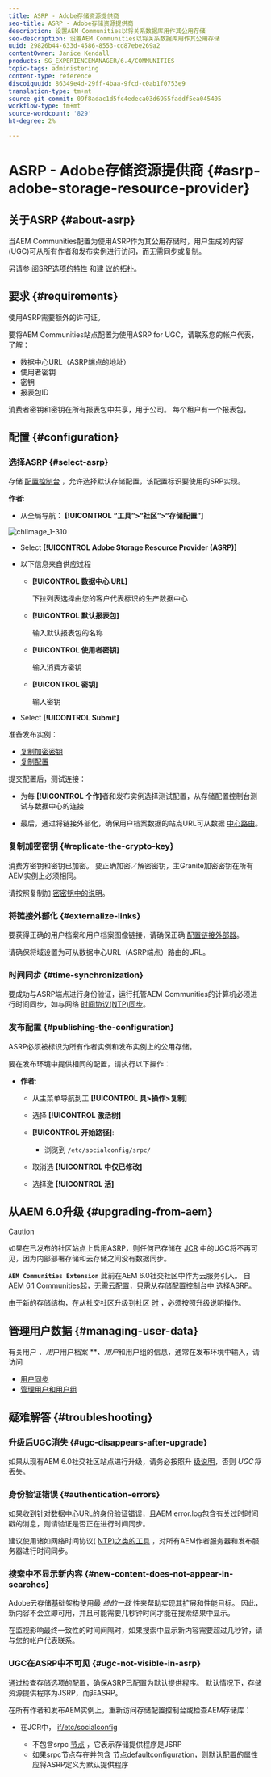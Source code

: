 ```yaml
---
title: ASRP - Adobe存储资源提供商
seo-title: ASRP - Adobe存储资源提供商
description: 设置AEM Communities以将关系数据库用作其公用存储
seo-description: 设置AEM Communities以将关系数据库用作其公用存储
uuid: 29826b44-633d-4586-8553-cd87ebe269a2
contentOwner: Janice Kendall
products: SG_EXPERIENCEMANAGER/6.4/COMMUNITIES
topic-tags: administering
content-type: reference
discoiquuid: 86349e4d-29ff-4baa-9fcd-c0ab1f0753e9
translation-type: tm+mt
source-git-commit: 09f8adac1d5fc4edeca03d6955faddf5ea045405
workflow-type: tm+mt
source-wordcount: '829'
ht-degree: 2%

---
```



# ASRP - Adobe存储资源提供商 {#asrp-adobe-storage-resource-provider}

## 关于ASRP {#about-asrp}

当AEM Communities配置为使用ASRP作为其公用存储时，用户生成的内容(UGC)可从所有作者和发布实例进行访问，而无需同步或复制。

另请参 [阅SRP选项的特性](working-with-srp.md#characteristics-of-srp-options) 和建 [议的拓扑](topologies.md)。

## 要求 {#requirements}

使用ASRP需要额外的许可证。

要将AEM Communities站点配置为使用ASRP for UGC，请联系您的帐户代表，了解：

* 数据中心URL（ASRP端点的地址）
* 使用者密钥
* 密钥
* 报表包ID

消费者密钥和密钥在所有报表包中共享，用于公司。 每个租户有一个报表包。

## 配置 {#configuration}

### 选择ASRP {#select-asrp}

存储 [配置控制台](srp-config.md) ，允许选择默认存储配置，该配置标识要使用的SRP实现。

**作者**:

* 从全局导航： **[!UICONTROL “工具”>“社区”>“存储配置”]**

![chlimage_1-310](assets/chlimage_1-310.png)

* Select **[!UICONTROL Adobe Storage Resource Provider (ASRP)]**
* 以下信息来自供应过程

   * **[!UICONTROL 数据中心 URL]**

      下拉列表选择由您的客户代表标识的生产数据中心

   * **[!UICONTROL 默认报表包]**

      输入默认报表包的名称

   * **[!UICONTROL 使用者密钥]**

      输入消费方密钥

   * **[!UICONTROL 密钥]**

      输入密钥

* Select **[!UICONTROL Submit]**

准备发布实例：

* [复制加密密钥](#replicate-the-crypto-key)
* [复制配置](#publishing-the-configuration)

提交配置后，测试连接：

* 为每 **[!UICONTROL 个作]**&#x200B;者和发布实例选择测试配置，从存储配置控制台测试与数据中心的连接

* 最后，通过将链接外部化，确保用户档案数据的站点URL可从数据 [中心路由](#externalize-links)。

### 复制加密密钥 {#replicate-the-crypto-key}

消费方密钥和密钥已加密。 要正确加密／解密密钥，主Granite加密密钥在所有AEM实例上必须相同。

请按照复制加 [密密钥中的说明](deploy-communities.md#replicate-the-crypto-key)。

### 将链接外部化 {#externalize-links}

要获得正确的用户档案和用户档案图像链接，请确保正确 [配置链接外部器](../../help/sites-developing/externalizer.md)。

请确保将域设置为可从数据中心URL（ASRP端点）路由的URL。

### 时间同步 {#time-synchronization}

要成功与ASRP端点进行身份验证，运行托管AEM Communities的计算机必须进行时间同步，如与网络 [时间协议(NTP)同步](https://www.ntp.org/)。

### 发布配置 {#publishing-the-configuration}

ASRP必须被标识为所有作者实例和发布实例上的公用存储。

要在发布环境中提供相同的配置，请执行以下操作：

* **作者**:

   * 从主菜单导航到工 **[!UICONTROL 具>操作>复制]**
   * 选择 **[!UICONTROL 激活树]**
   * **[!UICONTROL 开始路径]**:

      * 浏览到 `/etc/socialconfig/srpc/`
   * 取消选 **[!UICONTROL 中仅已修改]**
   * 选择激 **[!UICONTROL 活]**


## 从AEM 6.0升级 {#upgrading-from-aem}

>[!CAUTION]
>
>如果在已发布的社区站点上启用ASRP，则任何已存储在 [JCR](jsrp.md) 中的UGC将不再可见，因为内部部署存储和云存储之间没有数据同步。

**`AEM Communities Extension`** 此前在AEM 6.0社交社区中作为云服务引入。 自AEM 6.1 Communities起，无需云配置，只需从存储配置控制台中 [选择ASRP](srp-config.md)。

由于新的存储结构，在从社交社区升级到社区 [时](upgrade.md#adobe-cloud-storage) ，必须按照升级说明操作。

## 管理用户数据 {#managing-user-data}

有关用户 *、用*&#x200B;户用户档案 ***、用户*&#x200B;和用户组的信息，通常在发布环境中输入，请访问

* [用户同步](sync.md)
* [管理用户和用户组](users.md)

## 疑难解答 {#troubleshooting}

### 升级后UGC消失 {#ugc-disappears-after-upgrade}

如果从现有AEM 6.0社交社区站点进行升级，请务必按照升 [级说明](upgrade.md#adobe-cloud-storage)，否则 *UGC将* 丢失。

### 身份验证错误 {#authentication-errors}

如果收到针对数据中心URL的身份验证错误，且AEM error.log包含有关过时时间戳的消息，则请验证是否正在进行时间同步。

建议使用诸如网络时间协议( [NTP)之类的工具](https://www.ntp.org/) ，对所有AEM作者服务器和发布服务器进行时间同步。

### 搜索中不显示新内容 {#new-content-does-not-appear-in-searches}

Adobe云存储基础架构使用最 *终的一致* 性来帮助实现其扩展和性能目标。 因此，新内容不会立即可用，并且可能需要几秒钟时间才能在搜索结果中显示。

在监视影响最终一致性的时间间隔时，如果搜索中显示新内容需要超过几秒钟，请与您的帐户代表联系。

### UGC在ASRP中不可见 {#ugc-not-visible-in-asrp}

通过检查存储选项的配置，确保ASRP已配置为默认提供程序。 默认情况下，存储资源提供程序为JSRP，而非ASRP。

在所有作者和发布AEM实例上，重新访问存储配置控制台或检查AEM存储库：

* 在JCR中， [if/etc/socialconfig](http://localhost:4502/crx/de/index.jsp#/etc/socialconfig/)

   * 不包含srpc [节点](http://localhost:4502/crx/de/index.jsp#/etc/socialconfig/srpc) ，它表示存储提供程序是JSRP
   * 如果srpc节点存在并包含 [节点defaultconfiguration](http://localhost:4502/crx/de/index.jsp#/etc/socialconfig/srpc/defaultconfiguration)，则默认配置的属性应将ASRP定义为默认提供程序

